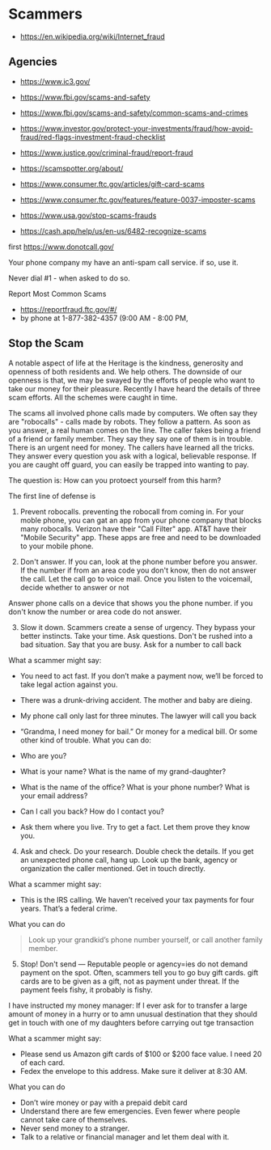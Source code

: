 # Scammers


* https://en.wikipedia.org/wiki/Internet_fraud


## Agencies

* https://www.ic3.gov/
* https://www.fbi.gov/scams-and-safety
* https://www.fbi.gov/scams-and-safety/common-scams-and-crimes
* https://www.investor.gov/protect-your-investments/fraud/how-avoid-fraud/red-flags-investment-fraud-checklist
* https://www.justice.gov/criminal-fraud/report-fraud

* https://scamspotter.org/about/
* https://www.consumer.ftc.gov/articles/gift-card-scams
* https://www.consumer.ftc.gov/features/feature-0037-imposter-scams
* https://www.usa.gov/stop-scams-frauds
* https://cash.app/help/us/en-us/6482-recognize-scams

first https://www.donotcall.gov/

Your phone company my have an anti-spam call service. if so, use it.

Never dial #1 - when asked to do so.

Report Most Common Scams

* https://reportfraud.ftc.gov/#/
* by phone at 1-877-382-4357 (9:00 AM - 8:00 PM,


## Stop the Scam

A notable aspect of life at the Heritage is the kindness, generosity and openness of both residents and. We help others. The downside of our openness is that, we may be swayed by the efforts of people who want to take our money for their pleasure. Recently I have heard the details of three scam efforts. All the schemes were caught in time.

The scams all involved phone calls made by computers. We often say they are "robocalls" - calls made by robots. They follow a pattern. As soon as you answer, a real human comes on the line. The caller fakes being a friend of a friend or family member. They say they say one of them is in trouble. There is an urgent need for money. The callers have learned all the tricks. They answer every question you ask with a logical, believable response. If you are caught off guard, you can easily be trapped into wanting to pay.

The question is: How can you protoect yourself from this harm?

The first line of defense is

1. Prevent robocalls.  preventing the robocall from coming in. For your moble phone, you can gat an app from your phone company that blocks many robocalls. Verizon have their "Call Filter" app. AT&T have their "Mobile Security" app. These apps are free and need to be downloaded to your mobile phone.

2. Don't answer. If you can, look at the phone number before you answer. If the number if from an area code you don't know, then do not answer the call. Let the call go to voice mail.
Once you listen to the voicemail, decide whether to answer or not


Answer phone calls on a device that shows you the phone number. if you don't know the number or area code do not answer.

3. Slow it down. Scammers create a sense of urgency. They bypass your better instincts.
Take your time. Ask questions. Don't be rushed into a bad situation. Say that you are busy. Ask for a number to call back

What a scammer might say:

* You need to act fast. If you don’t make a payment now, we’ll be forced to take legal action against you.
* There was a drunk-driving accident. The mother and baby are dieing.
* My phone call only last for three minutes. The lawyer will call you back
* “Grandma, I need money for bail.” Or money for a medical bill. Or some other kind of trouble.
What you can do:

* Who are you?
* What is your name? What is the name of my grand-daughter?
* What is the name of the office? What is your phone number? What is your email address?
* Can I call you back? How do I contact you?
* Ask them where you live. Try to get a fact. Let them prove they know you.


4. Ask and check. Do your research. Double check the details. If you get an unexpected phone call, hang up. Look up the bank, agency or organization the caller mentioned.  Get in touch directly.

What a scammer might say:
* This is the IRS calling. We haven’t received your tax payments for four years. That’s a federal crime.

What you can do
> Look up your grandkid’s phone number yourself, or call another family member.


5. Stop! Don't send — Reputable people or agency=ies do not demand payment on the spot. Often, scammers tell you to go buy gift cards. gift cards are to be given as a gift, not as payment under threat. If the payment feels fishy, it probably is fishy.

I have instructed my money manager: If I ever ask for to transfer a large amount of money in a hurry or to amn unusual destination that they should get in touch with one of my daughters before carrying out tge transaction

What a scammer might say:
* Please send us Amazon gift cards of $100 or $200 face value. I need 20 of each card.
* Fedex the envelope to this address. Make sure it deliver at 8:30 AM.

What you can do
* Don’t wire money or pay with a prepaid debit card
* Understand there are few emergencies. Even fewer where people cannot take care of themselves.
* Never send money to a stranger.
* Talk to a relative or financial manager and let them deal with it.